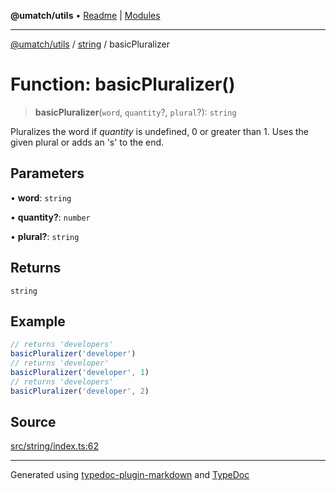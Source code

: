 **@umatch/utils** • [Readme](../../index.md) \| [Modules](../../modules.md)

***

[@umatch/utils](../../modules.md) / [string](../index.md) / basicPluralizer

# Function: basicPluralizer()

> **basicPluralizer**(`word`, `quantity`?, `plural`?): `string`

Pluralizes the word if *quantity* is undefined, 0 or
greater than 1. Uses the given plural or adds an 's' to the end.

## Parameters

• **word**: `string`

• **quantity?**: `number`

• **plural?**: `string`

## Returns

`string`

## Example

```ts
// returns 'developers'
basicPluralizer('developer')
// returns 'developer'
basicPluralizer('developer', 1)
// returns 'developers'
basicPluralizer('developer', 2)
```

## Source

[src/string/index.ts:62](https://github.com/umatch-oficial/utils/blob/c1935bc/src/string/index.ts#L62)

***

Generated using [typedoc-plugin-markdown](https://www.npmjs.com/package/typedoc-plugin-markdown) and [TypeDoc](https://typedoc.org/)
